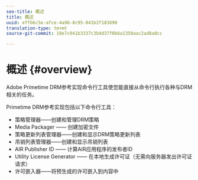 ```yaml
---
seo-title: 概述
title: 概述
uuid: effb6c5e-afce-4a96-8c95-041b2f183690
translation-type: tm+mt
source-git-commit: 19e7c941b3337c3b4d37f0b6a1350aac2ad8a0cc

---
```



# 概述 {#overview}

Adobe Primetime DRM参考实现命令行工具使您能直接从命令行执行各种与DRM相关的任务。

Primetime DRM参考实现包括以下命令行工具：

* 策略管理器——创建和管理DRM策略
* Media Packager —— 创建加密文件
* 策略更新列表管理器——创建和显示DRM策略更新列表
* 吊销列表管理器——创建和显示吊销列表
* AIR Publisher ID —— 计算AIR应用程序的发布者ID
* Utility License Generator —— 在本地生成许可证（无需向服务器发出许可证请求）
* 许可嵌入器——将预生成的许可嵌入到内容中